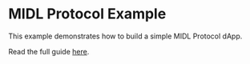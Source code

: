 # MIDL Protocol Example

This example demonstrates how to build a simple MIDL Protocol dApp.

Read the full guide [here](https://midl-js-lib.midl.xyz/midl/guides/write-contract).
